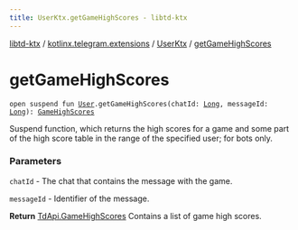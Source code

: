 ```yaml
---
title: UserKtx.getGameHighScores - libtd-ktx
---
```


[libtd-ktx](../../index.html) / [kotlinx.telegram.extensions](../index.html) / [UserKtx](index.html) / [getGameHighScores](./get-game-high-scores.html)

# getGameHighScores

`open suspend fun `[`User`](https://tdlibx.github.io/td/docs/org/drinkless/td/libcore/telegram/TdApi/User.html)`.getGameHighScores(chatId: `[`Long`](https://kotlinlang.org/api/latest/jvm/stdlib/kotlin/-long/index.html)`, messageId: `[`Long`](https://kotlinlang.org/api/latest/jvm/stdlib/kotlin/-long/index.html)`): `[`GameHighScores`](https://tdlibx.github.io/td/docs/org/drinkless/td/libcore/telegram/TdApi/GameHighScores.html)

Suspend function, which returns the high scores for a game and some part of the high score
table in the range of the specified user; for bots only.

### Parameters

`chatId` - The chat that contains the message with the game.

`messageId` - Identifier of the message.

**Return**
[TdApi.GameHighScores](https://tdlibx.github.io/td/docs/org/drinkless/td/libcore/telegram/TdApi/GameHighScores.html) Contains a list of game high scores.


